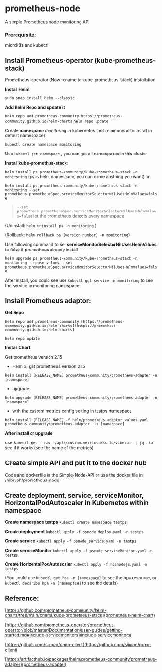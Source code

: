 # prometheus-node
A simple Prometheus node monitoring API

### Prerequisite: 

microk8s and kubectl

## Install Prometheus-operator (kube-prometheus-stack)

Prometheus-operator (Now rename to kube-prometheus-stack) installation 

**Install Helm** 

`sudo snap install helm --classic`

**Add Helm Repo and update it** 

`helm repo add prometheus-community https://prometheus-community.github.io/helm-charts`
`helm repo update`

Create **namespace** *monitoring* in kubernetes (not recommend to install in default namespace)

`kubectl create namespace monitoring`

Use `kubectl get namespace` , you can get all namespaces in this cluster 

**Install kube-promethus-stack**: 

`helm install ps prometheus-community/kube-prometheus-stack -n monitoring`
(ps is helm namespace, you can name anything you want)
or 

`helm install ps prometheus-community/kube-prometheus-stack -n monitoring --set prometheus.prometheusSpec.serviceMonitorSelectorNilUsesHelmValues=false`

> `--set prometheus.prometheusSpec.serviceMonitorSelectorNilUsesHelmValues=false` let the prometheus detects every namespace

(Uninstall: `helm uninstall ps -n monitoring` )

(Rollback: `helm rollback ps [version number] -n monitoring`)

Use following command to set  **serviceMonitorSelectorNilUsesHelmValues** to false if prometheus already install

`helm upgrade ps prometheus-community/kube-prometheus-stack -n monitoring --reuse-values --set prometheus.prometheusSpec.serviceMonitorSelectorNilUsesHelmValues=false`

After install, you could see use `kubectl get service -n monitoring` to see the service in monitoring namespace 

## Install Prometheus adaptor: 

**Get Repo**

`helm repo add prometheus-community [https://prometheus-community.github.io/helm-charts](https://prometheus-community.github.io/helm-charts)`

`helm repo update`

**Install Chart**

Get prometheus version 2.15

- Helm 3, get prometheus version 2.15

`helm install [RELEASE_NAME] prometheus-community/prometheus-adapter -n [namespace]`  

- upgrade:

`helm upgrade [RELEASE_NAME] prometheus-community/prometheus-adapter -n [namespace]`

- with the custom metrics config setting in testps namespace

`helm install [RELEASE_NAME] -f helm/prometheus_adaptor_values.yaml prometheus-community/prometheus-adapter  -n [namespace]`
 
**After install or upgrade**

use `kubectl get --raw "/apis/custom.metrics.k8s.io/v1beta1" | jq .` to see if it works (see the name of the metrics)

## Create simple API and put it to the docker hub
Code and dockerfile in the Simple-Node-API
or use the docker file in /hibrush/prometheus-node

## Create deployment, service, serviceMonitor, HorizontalPodAutoscaler in Kubernetes within namespace 

**Create namespace testps**
`kubectl create namespace testps`


**Create deployment**
`kubectl apply -f psnode_deploy.yaml -n testps` 


**Create service**
`kubectl apply -f psnode_service.yaml -n testps`


**Create serviceMonitor**
`kubectl apply -f psnode_serviceMonitor.yaml -n testps`

**Create HorizontalPodAutoscaler** 
`kubectl apply -f hpanodejs.yaml -n testps`

(You could use `kubectl get hpa -n [namespace]` to see the hpa resource,
or 
`kubectl decsribe hpa -n [namespace]`  to see the details)

## Reference: 

[https://github.com/prometheus-community/helm-charts/tree/main/charts/kube-prometheus-stack](prometheus-helm-chart)

[https://github.com/prometheus-operator/prometheus-operator/blob/master/Documentation/user-guides/getting-started.md#include-servicemonitors](include-servicemonitors)

[https://github.com/siimon/prom-client](https://github.com/siimon/prom-client)

[https://artifacthub.io/packages/helm/prometheus-community/prometheus-adapter](prometheus-adapter)


